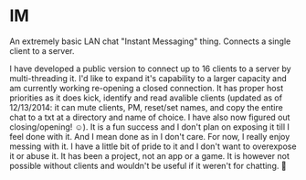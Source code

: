 IM
==

An extremely basic LAN chat "Instant Messaging" thing. Connects a single
client to a server.

I have developed a public version to connect up to 16 clients to a server
by multi-threading it. I'd like to expand it's capability to a larger capacity
and am currently working re-opening a closed connection. It has proper host
priorities as it does kick, identify and read avalible clients (updated as 
of 12/13/2014: it can mute clients, PM, reset/set names, and copy the entire
chat to a txt at a directory and name of choice. I have also now figured out 
closing/opening! ☺). It is a fun success and I don't plan on exposing it till I 
feel done with it. And I mean done as in I don't care. For now, I really enjoy
messing with it.
  I have a little bit of pride to it and I don't want to overexpose it or 
abuse it. It has been a project, not an app or a game. It is however not
possible without clients and wouldn't be useful if it weren't for chatting.
:pizza:
